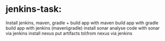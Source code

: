 # jenkins-task:

Install jenkins, maven, gradle    		+
build app with maven
build app with gradle
build app with jenkins (maven\gradle)
install sonar
analyse code with sonar via jenkins
install nexus
put artifacts to\from nexus via jenkins

